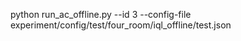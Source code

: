 python run_ac_offline.py --id 3 --config-file experiment/config/test/four_room/iql_offline/test.json